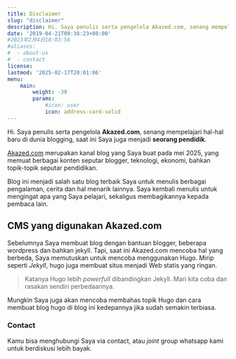 ```yaml
---
title: Disclaimer
slug: "disclaimer"
description: Hi. Saya penulis serta pengelola Akazed.com, senang mempelajari hal-hal baru di dunia blogging, saat ini Saya juga menjadi seorang pendidik.
date: '2019-04-21T09:38:23+08:00'
#2023年2月4日10:03:56
#aliases:
#  - about-us
#  - contact
license: 
lastmod: '2025-02-17T20:01:06'
menu:
    main: 
        weight: -30
        params:
            #icon: user
            icon: address-card-solid
---
```


Hi. Saya penulis serta pengelola **Akazed.com**, senang mempelajari hal-hal baru di dunia blogging, saat ini Saya juga menjadi **seorang pendidik**.

[Akazed.com](/) merupakan kanal blog yang Saya buat pada mei 2025, yang memuat berbagai konten seputar blogger, teknologi, ekonomi, bahkan topik-topik seputar pendidikan.

Blog ini menjadi salah satu blog terbaik Saya untuk menulis berbagai pengalaman, cerita dan hal menarik lainnya. Saya kembali menulis untuk mengingat apa yang Saya pelajari, sekaligus membagikannya kepada pembaca lain.

## CMS yang digunakan Akazed.com
Sebelumnya Saya membuat blog dengan bantuan blogger, beberapa wordpress dan bahkan jekyll. Tapi, saat ini Akazed.com mencoba hal yang berbeda, Saya memutuskan untuk mencoba menggunakan Hugo. Mirip seperti *Jekyll*, hugo juga membuat situs menjadi Web statis yang ringan.

>Katanya Hugo lebih *powerfull* dibandingkan Jekyll. Mari kita coba dan rasakan sendiri perbedaannya.

Mungkin Saya juga akan mencoba membahas topik Hugo dan cara membuat blog hugo di blog ini kedepannya jika sudah semakin terbiasa.

### Contact
Kamu bisa menghubungi Saya via contact, atau *joint* group whatsapp kami untuk berdiskusi lebih bayak.
